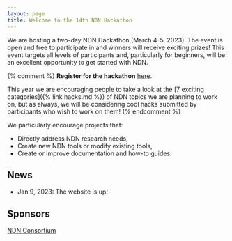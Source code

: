 ```yaml
---
layout: page
title: Welcome to the 14th NDN Hackathon
---
```


We are hosting a two-day NDN Hackathon (March 4-5, 2023). The event is open and free to participate in
and winners will receive exciting prizes! This event targets all levels of participants and,
particularly for beginners, will be an excellent opportunity to get started with NDN.

{% comment %}
**Register for the hackathon** [here](https://www.eventbrite.com/e/14th-ndn-hackathon-registration-507800975387).

This year we are encouraging people to take a look at the [7 exciting categories]({% link hacks.md %})
of NDN topics we are planning to work on, but as always, we will be considering cool hacks submitted by
participants who wish to work on them!
{% endcomment %}

We particularly encourage projects that:

- Directly address NDN research needs,
- Create new NDN tools or modify existing tools,
- Create or improve documentation and how-to guides.

## News

- Jan 9, 2023: The website is up!

## Sponsors

[NDN Consortium](https://named-data.net/consortium/)
